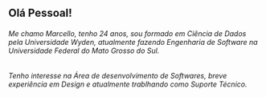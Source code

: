 ## Olá Pessoal!

###### Me chamo Marcello, tenho 24 anos, sou formado em Ciência de Dados pela Universidade Wyden, atualmente fazendo Engenharia de Software na Universidade Federal do Mato Grosso do Sul.
###### Tenho interesse na Área de desenvolvimento de Softwares, breve experiência em Design e atualmente trablhando como Suporte Técnico.

